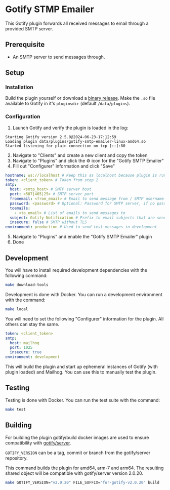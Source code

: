 # Gotify STMP Emailer

This Gotify plugin forwards all received messages to email through a provided SMTP server.

## Prerequisite

- An SMTP server to send messages through.

## Setup

### Installation

Build the plugin yourself or download a [binary release](https://github.com/david-kalmakoff/gotify-smtp-emailer/releases). Make the `.so` file available to Gotify in it's `pluginsdir` (default `/data/plugins`).

### Configuration

1. Launch Gotify and verify the plugin is loaded in the log:

```
Starting Gotify version 2.5.0@2024-06-23-17:12:59
Loading plugin data/plugins/gotify-smtp-emailer-linux-amd64.so
Started listening for plain connection on tcp [::]:80
```

2. Navigate to "Clients" and create a new client and copy the token
3. Navigate to "Plugins" and click the :gear: icon for the "Gotify SMTP Emailer"
4. Fill out "Configurer" information and click "Save"

```yaml
hostname: ws://localhost # Keep this as localhost because plugin is running with Gotify
token: <client_token> # Token from step 2
smtp:
  host: <smtp_host> # SMTP server host
  port: <587|465|25> # SMTP server port
  fromemail: <from_email> # Email to send message from / SMTP username
  password: <password> # Optional: Password for SMTP server, if no password provided SMTP will be used without auth
  toemails:
    - <to_email> # List of emails to send messages to
  subject: Gotify Notification # Prefix to email subjects that are send
  insecure: false # SMTP without TLS
environment: production # Used to send test messages in development
```

5. Navigate to "Plugins" and enable the "Gotify SMTP Emailer" plugin
6. Done

## Development

You will have to install required development dependencies with the following command:

```bash
make download-tools
```

Development is done with Docker. You can run a development environment with the command:

```bash
make local
```

You will need to set the following "Configurer" information for the plugin. All others can stay the same.

```yaml
token: <client_token>
smtp:
  host: mailhog
  port: 1025
  insecure: true
environment: development
```

This will build the plugin and start up ephemeral instances of Gotify (with plugin loaded) and Mailhog. You can use this to manually test the plugin.

## Testing

Testing is done with Docker. You can run the test suite with the command:

```bash
make test
```

## Building

For building the plugin gotify/build docker images are used to ensure compatibility with
[gotify/server](https://github.com/gotify/server).

`GOTIFY_VERSION` can be a tag, commit or branch from the gotify/server repository.

This command builds the plugin for amd64, arm-7 and arm64.
The resulting shared object will be compatible with gotify/server version 2.0.20.

```bash
make GOTIFY_VERSION="v2.0.20" FILE_SUFFIX="for-gotify-v2.0.20" build
```
